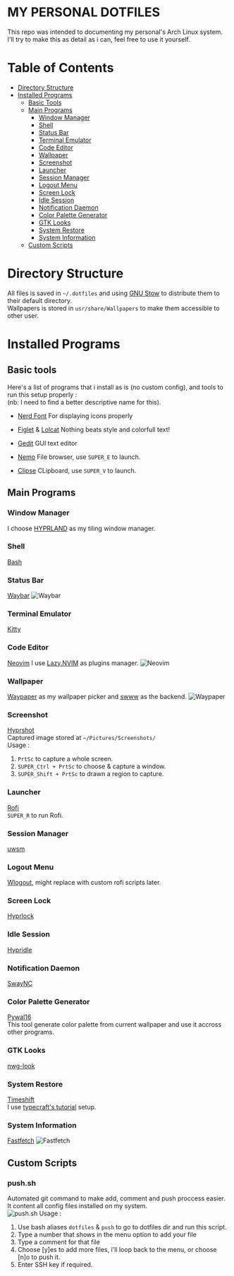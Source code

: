 # MY PERSONAL DOTFILES

This repo was intended to documenting my personal's Arch Linux system.
I'll try to make this as detail as i can, feel free to use it yourself.

# Table of Contents
- [Directory Structure](#directory-structure)
- [Installed Programs](#installed-programs)
    - [Basic Tools](#basic-tools)
    - [Main Programs](#main-programs)
        - [Window Manager](#window-manager)
        - [Shell](#shell)
        - [Status Bar](#status-bar)
        - [Terminal Emulator](#terminal-emulator)
        - [Code Editor](#code-editor)
        - [Wallpaper](#wallpaper)
        - [Screenshot](#screenshot)
        - [Launcher](#launcher)
        - [Session Manager](#session-manager)
        - [Logout Menu](#logout-menu)
        - [Screen Lock](#sreen-lock)
        - [Idle Session](#iddle-session)
        - [Notification Daemon](#notification-daemon)
        - [Color Palette Generator](#color-palette-generator)
        - [GTK Looks](#gtk-looks)
        - [System Restore](#system-restore)
        - [System Information](#system-information)
    - [Custom Scripts](#custom-scripts)


# Directory Structure

All files is saved in `~/.dotfiles` and using [GNU Stow](https://www.gnu.org/software/stow/) to distribute them to their default directory.  
Wallpapers is stored in `usr/share/Wallpapers` to make them accessible to other user.

# Installed Programs
## Basic tools

Here's a list of programs that i install as is (no custom config), and tools to run this setup properly :  
(nb: I need to find a better descriptive name for this).

- [Nerd Font](https://www.nerdfonts.com/)
For displaying icons properly

- [Figlet](http://www.figlet.org/) & [Lolcat](https://github.com/busyloop/lolcat)
Nothing beats style and colorfull text!

- [Gedit](https://gedit-text-editor.org/)
GUI text editor

- [Nemo](https://github.com/linuxmint/nemo)
File browser, use `SUPER_E` to launch.

- [Clipse](https://github.com/savedra1/clipse)
CLipboard, use `SUPER_V` to launch.

## Main Programs

### Window Manager
I choose [HYPRLAND](hypr.land) as my tiling window manager.

### Shell
[Bash](https://www.gnu.org/software/bash/)

### Status Bar
[Waybar](https://github.com/Alexays/Waybar)
![Waybar](preview/waybar.png)

### Terminal Emulator
[Kitty](https://github.com/kovidgoyal/kitty)

### Code Editor
[Neovim](neovim.io)
I use [Lazy.NVIM](https://lazy.folke.io) as plugins manager.
![Neovim](preview/neovim.png)

### Wallpaper
[Waypaper](https://github.com/anufrievroman/waypaper) as my wallpaper picker and [swww](https://github.com/LGFae/swww) as the backend.
![Waypaper](preview/waypaper.png)

### Screenshot
[Hyprshot](https://github.com/Gustash/Hyprshot)  
Captured image stored at `~/Pictures/Screenshots/`  
Usage :
1. `PrtSc` to capture a whole screen.
2. `SUPER_Ctrl + PrtSc` to choose & capture a window.
3. `SUPER_Shift + PrtSc` to drawn a region to capture.

### Launcher
[Rofi](https://github.com/davatorium/rofi)  
`SUPER_R` to run Rofi.

### Session Manager
[uwsm](https://github.com/Vladimir-csp/uwsm)

### Logout Menu
[Wlogout](https://github.com/ArtsyMacaw/wlogout), might replace with custom rofi scripts later.

### Screen Lock
[Hyprlock](https://wiki.hypr.land/Hypr-Ecosystem/hyprlock/)

### Idle Session
[Hypridle](https://wiki.hypr.land/Hypr-Ecosystem/hypridle/)

### Notification Daemon
[SwayNC](https://github.com/ErikReider/SwayNotificationCenter)

### Color Palette Generator
[Pywal16](https://github.com/eylles/pywal16)  
This tool generate color palette from current wallpaper and use it accross other programs.

### GTK Looks
[nwg-look](https://github.com/nwg-piotr/nwg-look)

### System Restore
[Timeshift](https://github.com/linuxmint/timeshift)  
I use [typecraft's tutorial](https://youtu.be/V1wxgWU0j0E?si=VDn8snMtPCyONjyH) setup.

### System Information
[Fastfetch](https://github.com/fastfetch-cli/fastfetch)
![Fastfetch](preview/fastfetch.png)

## Custom Scripts

### push.sh
Automated git command to make add, comment and push proccess easier. It content all config files installed on my system.  
![push.sh](preview/push.sh.png)
Usage :  
1. Use bash aliases `dotfiles` & `push` to go to dotfiles dir and run this script.
2. Type a number that shows in the menu option to add your file
3. Type a comment for that file
4. Choose [y]es to add more files, i'll loop back to the menu, or choose [n]o to push it.
5. Enter SSH key if required.
